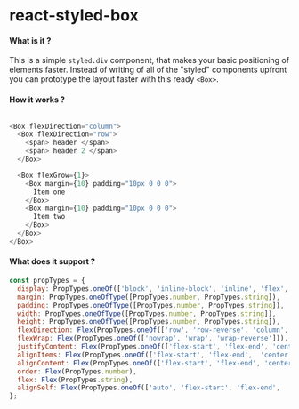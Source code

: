 # react-styled-box

#### What is it ?

This is a simple `styled.div` component, that makes your basic positioning of elements faster. 
Instead of writing of all of the "styled" components upfront you can prototype the layout faster with this ready `<Box>`.

#### How it works ?

```js

<Box flexDirection="column">
  <Box flexDirection="row">
    <span> header </span>
    <span> header 2 </span>
  </Box>

  <Box flexGrow={1}>
    <Box margin={10} padding="10px 0 0 0">
      Item one
    </Box>
    <Box margin={10} padding="10px 0 0 0">
      Item two
    </Box>
  </Box>
</Box>

```

#### What does it support ?

```js
const propTypes = {
  display: PropTypes.oneOf(['block', 'inline-block', 'inline', 'flex', 'inline-flex']),
  margin: PropTypes.oneOfType([PropTypes.number, PropTypes.string]),
  padding: PropTypes.oneOfType([PropTypes.number, PropTypes.string]),
  width: PropTypes.oneOfType([PropTypes.number, PropTypes.string]),
  height: PropTypes.oneOfType([PropTypes.number, PropTypes.string]),
  flexDirection: Flex(PropTypes.oneOf(['row', 'row-reverse', 'column', 'column-reverse'])),
  flexWrap: Flex(PropTypes.oneOf(['nowrap', 'wrap', 'wrap-reverse'])),
  justifyContent: Flex(PropTypes.oneOf(['flex-start', 'flex-end', 'center', 'space-between', 'space-around', 'space-evenly'])),
  alignItems: Flex(PropTypes.oneOf(['flex-start', 'flex-end',  'center', 'baseline', 'stretch'])),
  alignContent: Flex(PropTypes.oneOf(['flex-start', 'flex-end', 'center', 'space-between', 'space-around', 'stretch'])),
  order: Flex(PropTypes.number),
  flex: Flex(PropTypes.string),
  alignSelf: Flex(PropTypes.oneOf(['auto', 'flex-start', 'flex-end',  'center', 'baseline', 'stretch'])),
};
```
